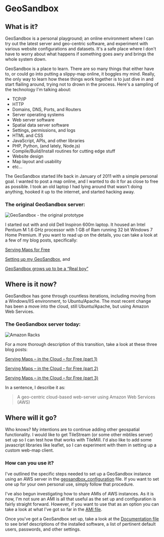 # GeoSandbox #

## What is it? ##

GeoSandbox is a personal playground; an online environment where I can try out the latest server and geo-centric software, and experiment with various website configurations and datasets. It's a safe place where I don't have to worry about what happens if something goes awry and brings the whole system down.

GeoSandbox is a place to learn. There are so many things that either have to, or could go into putting a slippy-map online, it boggles my mind. Really, the only way to learn how these things work together is to just dive in and start flailing around, trying not to drown in the process. Here's a sampling of the technology I'm talking about:

- TCP/IP
- HTTP
- Domains, DNS, Ports, and Routers
- Server operating systems
- Web server software
- Spatial data server software
- Settings, permissions, and logs
- HTML and CSS
- JavaScript, APIs, and other libraries
- PHP, Python, (and lately, Node.js)
- Compile/Build/Install routines for cutting edge stuff
- Website design
- Map layout and usability
- etc...


The GeoSandbox started life back in January of 2011 with a simple personal goal. I wanted to post a map online, and I wanted to do it for as close to free as possible. I took an old laptop I had lying around that wasn't doing anything, hooked it up to the internet, and started hacking away.

### The original GeoSandbox server: ###

![GeoSandbox - the original prototype](http://www.geosandbox.com/img/GeoSandbox_Original.jpg)

I started out with and old Dell Inspiron 600m laptop. It housed an Intel Pentium M 1.6 GHz processor with 1 GB of Ram running 32 bit Windows 7 Home Premium. If you want to read up on the details, you can take a look at a few of my blog posts, specifically:


[Serving Maps for Free](http://www.donmeltz.com/serving-maps-for-free/)

[Setting up my GeoSandbox](http://www.donmeltz.com/setting-up-my-geosandbox/), and

[GeoSandbox grows up to be a “Real boy”](http://www.donmeltz.com/geosandbox-grows-up-to-be-a-real-boy/)

## Where is it now? ##

GeoSandbox has gone through countless iterations, including moving from a Windows/IIS environment, to Ubuntu/Apache. The most recent change has been a move into the cloud, still Ubuntu/Apache, but using Amazon Web Services.

### The GeoSandbox server today: ###

![Amazon Racks](http://www.geosandbox.com/img/amazon-racks.jpg)

For a more thorough description of this transition, take a look at these three blog posts:


[Serving Maps – in the Cloud – for Free (part 1)](http://donmeltz.com/blog/serving-maps-in-the-cloud-for-free-part-1/)

[Serving Maps – in the Cloud – for Free (part 2)](http://donmeltz.com/blog/serving-maps-in-the-cloud-for-free-part-2/)

[Serving Maps – in the Cloud – for Free (part 3)](http://donmeltz.com/blog/serving-maps-in-the-cloud-for-free-part-3/)

In a sentence, I describe it as:

> A geo-centric cloud-based web-server using Amazon Web Services (AWS) 

## Where will it go? ##

Who knows? My intentions are to continue adding other geospatial functionality. I would like to get TileStream (or some other mbtiles server) set up so I can test how that works with TileMill. I'd also like to add some javascript libraries like leaflet, so I can experiment with them in setting up a custom web-map client.

### How can you use it? ###

I've outlined the specific steps needed to set up a GeoSandbox instance using an AWS server in the [geosandbox_configuration](https://github.com/donmeltz/GeoSandbox/blob/master/geosandbox_configuration.md) file. If you want to set one up for your own personal use, simply follow that procedure.

I've also begun investigating how to share AMIs of AWS instances. As it is now, I'm not sure an AMI is all that useful as the set up and configuration is fairly straight forward. However, if you want to use that as an option you can take a look at what I've got so far in the [AMI file](https://github.com/donmeltz/GeoSandbox/blob/master/ami.md).

Once you've got a GeoSandbox set up, take a look at the [Documentation file](https://github.com/donmeltz/GeoSandbox/blob/master/documentation.md) to see brief descriptions of the installed software, a list of pertinent default users, passwords, and other settings. 
